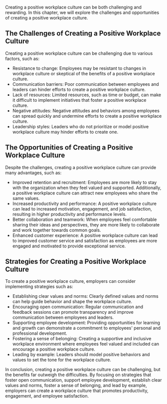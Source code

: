 
Creating a positive workplace culture can be both challenging and rewarding. In this chapter, we will explore the challenges and opportunities of creating a positive workplace culture.

The Challenges of Creating a Positive Workplace Culture
-------------------------------------------------------

Creating a positive workplace culture can be challenging due to various factors, such as:

* Resistance to change: Employees may be resistant to changes in workplace culture or skeptical of the benefits of a positive workplace culture.
* Communication barriers: Poor communication between employees and leaders can hinder efforts to create a positive workplace culture.
* Lack of resources: Limited resources, such as time or budget, can make it difficult to implement initiatives that foster a positive workplace culture.
* Negative attitudes: Negative attitudes and behaviors among employees can spread quickly and undermine efforts to create a positive workplace culture.
* Leadership styles: Leaders who do not prioritize or model positive workplace culture may hinder efforts to create one.

The Opportunities of Creating a Positive Workplace Culture
--------------------------------------------------------

Despite the challenges, creating a positive workplace culture can provide many advantages, such as:

* Improved retention and recruitment: Employees are more likely to stay with the organization when they feel valued and supported. Additionally, a positive workplace culture can attract new employees who share the same values.
* Increased productivity and performance: A positive workplace culture can lead to increased motivation, engagement, and job satisfaction, resulting in higher productivity and performance levels.
* Better collaboration and teamwork: When employees feel comfortable sharing their ideas and perspectives, they are more likely to collaborate and work together towards common goals.
* Enhanced customer experience: A positive workplace culture can lead to improved customer service and satisfaction as employees are more engaged and motivated to provide exceptional service.

Strategies for Creating a Positive Workplace Culture
---------------------------------------------------

To create a positive workplace culture, employers can consider implementing strategies such as:

* Establishing clear values and norms: Clearly defined values and norms can help guide behavior and shape the workplace culture.
* Encouraging open communication: Regular communication and feedback sessions can promote transparency and improve communication between employees and leaders.
* Supporting employee development: Providing opportunities for learning and growth can demonstrate a commitment to employees' personal and professional development.
* Fostering a sense of belonging: Creating a supportive and inclusive workplace environment where employees feel valued and included can encourage a positive workplace culture.
* Leading by example: Leaders should model positive behaviors and values to set the tone for the workplace culture.

In conclusion, creating a positive workplace culture can be challenging, but the benefits far outweigh the difficulties. By focusing on strategies that foster open communication, support employee development, establish clear values and norms, foster a sense of belonging, and lead by example, employers can create a workplace culture that promotes productivity, engagement, and employee satisfaction.
